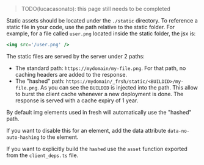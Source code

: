 > TODO(lucacasonato): this page still needs to be completed

Static assets should be located under the `./static` directory. 
To reference a static file in your code, use the path relative to the static folder. For example, for a file called `user.png` located inside the static folder, the jsx is:

```jsx
<img src='/user.png' />
```

The static files are served by the server under 2 paths:

- The standard path: `https://mydomain/my-file.png`. For that path, no caching headers are added to the response.
- The "hashed" path: `https://mydomain/_frsh/static/<BUILDID>/my-file.png`. As you can see the `BUILDID` is injected into the path. This allow to burst the client cache whenever a new deployment is done. The response is served with a cache expiry of 1 year.

By default img elements used in fresh will automatically use the "hashed" path. 

If you want to disable this for an element, add the data attribute `data-no-auto-hashing` to the element.

If you want to explicitly build the `hashed` use the `asset` function exported from the `client_deps.ts` file.